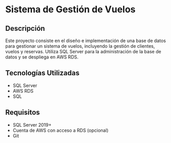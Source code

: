 # Sistema de Gestión de Vuelos

## Descripción
Este proyecto consiste en el diseño e implementación de una base de datos para gestionar un sistema de vuelos, incluyendo la gestión de clientes, vuelos y reservas. Utiliza SQL Server para la administración de la base de datos y se despliega en AWS RDS.

## Tecnologías Utilizadas
- SQL Server
- AWS RDS
- SQL

## Requisitos
- SQL Server 2019+
- Cuenta de AWS con acceso a RDS (opcional)
- Git
